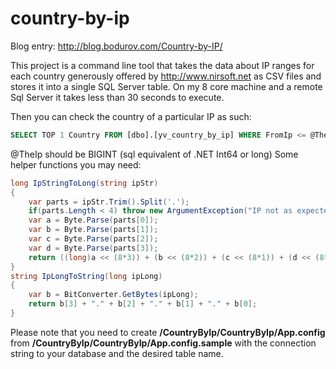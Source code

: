 country-by-ip
=============

Blog entry: http://blog.bodurov.com/Country-by-IP/

This project is a command line tool that takes the data about IP ranges for each country 
generously offered by http://www.nirsoft.net as CSV files 
and stores it into a single SQL Server table. On my 8 core machine and a remote Sql Server
it takes less than 30 seconds to execute.

Then you can check the country of a particular IP as such:

```sql
SELECT TOP 1 Country FROM [dbo].[yv_country_by_ip] WHERE FromIp <= @TheIp AND ToIp >= @TheIp
```

@TheIp should be BIGINT (sql equivalent of .NET Int64 or long) 
Some helper functions you may need:

```c#
long IpStringToLong(string ipStr)
{
    var parts = ipStr.Trim().Split('.');
    if(parts.Length < 4) throw new ArgumentException("IP not as expected '"+ipStr+"'");
    var a = Byte.Parse(parts[0]);
    var b = Byte.Parse(parts[1]);
    var c = Byte.Parse(parts[2]);
    var d = Byte.Parse(parts[3]);
    return ((long)a << (8*3)) + (b << (8*2)) + (c << (8*1)) + (d << (8*0));
}
string IpLongToString(long ipLong)
{
    var b = BitConverter.GetBytes(ipLong);
    return b[3] + "." + b[2] + "." + b[1] + "." + b[0];
}
```

Please note that you need to create **/CountryByIp/CountryByIp/App.config** 
from **/CountryByIp/CountryByIp/App.config.sample** with the connection string to your database 
and the desired table name.


